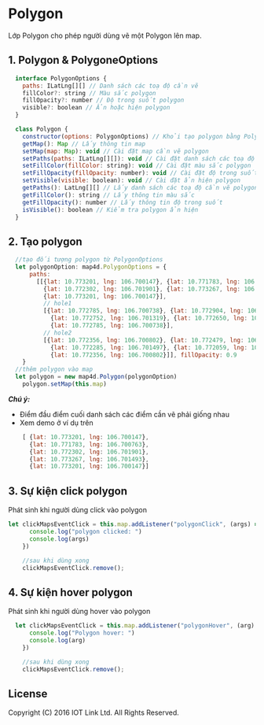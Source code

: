 # Polygon
Lớp Polygon cho phép người dùng vẽ một Polygon lên map.

## 1. Polygon & PolygoneOptions

```javascript
  interface PolygonOptions {
    paths: ILatLng[][] // Danh sách các toạ độ cần vẽ
    fillColor?: string // Màu sắc polygon
    fillOpacity?: number // Độ trong suốt polygon
    visible?: boolean // Ẩn hoặc hiện polygon
  }

  class Polygon {
    constructor(options: PolygonOptions) // Khỏi tạo polygon bằng PolygonOptions
    getMap(): Map // Lấy thông tin map
    setMap(map: Map): void // Cài đặt map cần vẽ polygon
    setPaths(paths: ILatLng[][]): void // Cài đặt danh sách các toạ độ cần vẽ polygon
    setFillColor(fillColor: string): void // Cài đặt màu sắc polygon
    setFillOpacity(fillOpacity: number): void // Cài đặt độ trong suốt polygon
    setVisible(visible: boolean): void // Cài đặt ẩn hiện polygon
    getPaths(): LatLng[][] // Lấy danh sách các toạ độ cần vẽ polygon
    getFillColor(): string // Lấy thông tin màu sắc
    getFillOpacity(): number // Lấy thông tin độ trong suốt
    isVisible(): boolean // Kiểm tra polygon ẩn hiện
  }
```


## 2. Tạo polygon

```javascript
  //tạo đối tượng polygon từ PolygonOptions
  let polygonOption: map4d.PolygonOptions = {
      paths:
        [[{lat: 10.773201, lng: 106.700147}, {lat: 10.771783, lng: 106.700763},
          {lat: 10.772302, lng: 106.701901}, {lat: 10.773267, lng: 106.701493},
          {lat: 10.773201, lng: 106.700147}],
          // hole1
          [{lat: 10.772785, lng: 106.700738}, {lat: 10.772904, lng: 106.701304},
            {lat: 10.772752, lng: 106.701319}, {lat: 10.772650, lng: 106.700651},
            {lat: 10.772785, lng: 106.700738}],
          // hole2
          [{lat: 10.772356, lng: 106.700802}, {lat: 10.772479, lng: 106.701413},
            {lat: 10.772285, lng: 106.701497}, {lat: 10.772059, lng: 106.701064},
            {lat: 10.772356, lng: 106.700802}]], fillOpacity: 0.9
    }
  //thêm polygon vào map    
  let polygon = new map4d.Polygon(polygonOption)
    polygon.setMap(this.map)
```

  ***Chú ý:***
  -  Điểm đầu điểm cuối danh sách các điểm cần vẽ phải giống nhau
  -  Xem demo ở ví dụ trên
  ```javascript
      [ {lat: 10.773201, lng: 106.700147},
        {lat: 10.771783, lng: 106.700763},
        {lat: 10.772302, lng: 106.701901},
        {lat: 10.773267, lng: 106.701493},
        {lat: 10.773201, lng: 106.700147}]
  ```

## 3. Sự kiện click polygon

Phát sinh khi người dùng click vào polygon

```javascript
let clickMapsEventClick = this.map.addListener("polygonClick", (args) => {
      console.log("polygon clicked: ")
      console.log(args)
    })

    //sau khi dùng xong
    clickMapsEventClick.remove();
```

## 4. Sự kiện hover polygon

Phát sinh khi người dùng hover vào polygon

```javascript
  let clickMapsEventClick = this.map.addListener("polygonHover", (arg) => {
      console.log("Polygon hover: ")
      console.log(arg)
    })

    //sau khi dùng xong
    clickMapsEventClick.remove();
```

License
-------

Copyright (C) 2016 IOT Link Ltd. All Rights Reserved.
